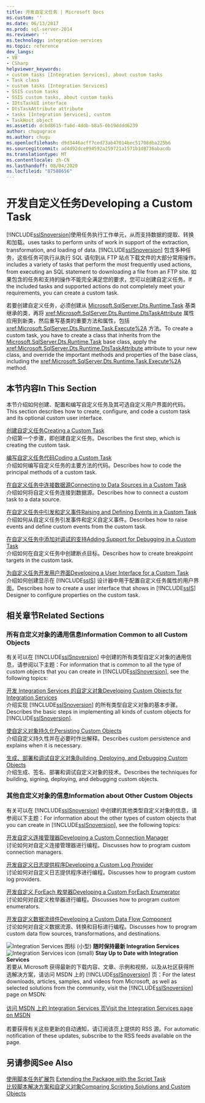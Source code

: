 ```yaml
---
title: 开发自定义任务 | Microsoft Docs
ms.custom: ''
ms.date: 06/13/2017
ms.prod: sql-server-2014
ms.reviewer: ''
ms.technology: integration-services
ms.topic: reference
dev_langs:
- VB
- CSharp
helpviewer_keywords:
- custom tasks [Integration Services], about custom tasks
- Task class
- custom tasks [Integration Services]
- SSIS custom tasks
- SSIS custom tasks, about custom tasks
- IDtsTaskUI interface
- DtsTaskAttribute attribute
- tasks [Integration Services], custom
- TaskHost object
ms.assetid: dcbd8615-fa6d-4ddb-b8a5-0b19dddd6239
author: chugugrace
ms.author: chugu
ms.openlocfilehash: d9d3446acff7ced73ab47014bec51708dba225b6
ms.sourcegitcommit: ad4d92dce894592a259721a1571b1d8736abacdb
ms.translationtype: MT
ms.contentlocale: zh-CN
ms.lasthandoff: 08/04/2020
ms.locfileid: "87588656"
---
```

# <a name="developing-a-custom-task"></a><span data-ttu-id="37f62-102">开发自定义任务</span><span class="sxs-lookup"><span data-stu-id="37f62-102">Developing a Custom Task</span></span>
  [!INCLUDE[ssISnoversion](../../../includes/ssisnoversion-md.md)]<span data-ttu-id="37f62-103">使用任务执行工作单元，从而支持数据的提取、转换和加载。</span><span class="sxs-lookup"><span data-stu-id="37f62-103">uses tasks to perform units of work in support of the extraction, transformation, and loading of data.</span></span> [!INCLUDE[ssISnoversion](../../../includes/ssisnoversion-md.md)] <span data-ttu-id="37f62-104">包含多种任务，这些任务可执行从执行 SQL 语句到从 FTP 站点下载文件的大部分常用操作。</span><span class="sxs-lookup"><span data-stu-id="37f62-104">includes a variety of tasks that perform the most frequently used actions, from executing an SQL statement to downloading a file from an FTP site.</span></span> <span data-ttu-id="37f62-105">如果包含的任务和支持的操作不能完全满足您的要求，您可以创建自定义任务。</span><span class="sxs-lookup"><span data-stu-id="37f62-105">If the included tasks and supported actions do not completely meet your requirements, you can create a custom task.</span></span>  
  
 <span data-ttu-id="37f62-106">若要创建自定义任务，必须创建从 [Microsoft.SqlServer.Dts.Runtime.Task](/dotnet/api/microsoft.sqlserver.dts.runtime.task) 基类继承的类，再将 <xref:Microsoft.SqlServer.Dts.Runtime.DtsTaskAttribute> 属性应用到新类，然后重写基类的重要方法和属性，包括 <xref:Microsoft.SqlServer.Dts.Runtime.Task.Execute%2A> 方法。</span><span class="sxs-lookup"><span data-stu-id="37f62-106">To create a custom task, you have to create a class that inherits from the [Microsoft.SqlServer.Dts.Runtime.Task](/dotnet/api/microsoft.sqlserver.dts.runtime.task) base class, apply the <xref:Microsoft.SqlServer.Dts.Runtime.DtsTaskAttribute> attribute to your new class, and override the important methods and properties of the base class, including the <xref:Microsoft.SqlServer.Dts.Runtime.Task.Execute%2A> method.</span></span>  
  
## <a name="in-this-section"></a><span data-ttu-id="37f62-107">本节内容</span><span class="sxs-lookup"><span data-stu-id="37f62-107">In This Section</span></span>  
 <span data-ttu-id="37f62-108">本节介绍如何创建、配置和编写自定义任务及其可选自定义用户界面的代码。</span><span class="sxs-lookup"><span data-stu-id="37f62-108">This section describes how to create, configure, and code a custom task and its optional custom user interface.</span></span>  
  
 [<span data-ttu-id="37f62-109">创建自定义任务</span><span class="sxs-lookup"><span data-stu-id="37f62-109">Creating a Custom Task</span></span>](creating-a-custom-task.md)  
 <span data-ttu-id="37f62-110">介绍第一个步骤，即创建自定义任务。</span><span class="sxs-lookup"><span data-stu-id="37f62-110">Describes the first step, which is creating the custom task.</span></span>  
  
 [<span data-ttu-id="37f62-111">编写自定义任务代码</span><span class="sxs-lookup"><span data-stu-id="37f62-111">Coding a Custom Task</span></span>](coding-a-custom-task.md)  
 <span data-ttu-id="37f62-112">介绍如何编写自定义任务的主要方法的代码。</span><span class="sxs-lookup"><span data-stu-id="37f62-112">Describes how to code the principal methods of a custom task.</span></span>  
  
 [<span data-ttu-id="37f62-113">在自定义任务中连接数据源</span><span class="sxs-lookup"><span data-stu-id="37f62-113">Connecting to Data Sources in a Custom Task</span></span>](connecting-to-data-sources-in-a-custom-task.md)  
 <span data-ttu-id="37f62-114">介绍如何将自定义任务连接到数据源。</span><span class="sxs-lookup"><span data-stu-id="37f62-114">Describes how to connect a custom task to a data source.</span></span>  
  
 [<span data-ttu-id="37f62-115">在自定义任务中引发和定义事件</span><span class="sxs-lookup"><span data-stu-id="37f62-115">Raising and Defining Events in a Custom Task</span></span>](raising-and-defining-events-in-a-custom-task.md)  
 <span data-ttu-id="37f62-116">介绍如何从自定义任务引发事件和定义自定义事件。</span><span class="sxs-lookup"><span data-stu-id="37f62-116">Describes how to raise events and define custom events from the custom task.</span></span>  
  
 [<span data-ttu-id="37f62-117">在自定义任务中添加对调试的支持</span><span class="sxs-lookup"><span data-stu-id="37f62-117">Adding Support for Debugging in a Custom Task</span></span>](adding-support-for-debugging-in-a-custom-task.md)  
 <span data-ttu-id="37f62-118">介绍如何在自定义任务中创建断点目标。</span><span class="sxs-lookup"><span data-stu-id="37f62-118">Describes how to create breakpoint targets in the custom task.</span></span>  
  
 [<span data-ttu-id="37f62-119">为自定义任务开发用户界面</span><span class="sxs-lookup"><span data-stu-id="37f62-119">Developing a User Interface for a Custom Task</span></span>](developing-a-user-interface-for-a-custom-task.md)  
 <span data-ttu-id="37f62-120">介绍如何创建显示在 [!INCLUDE[ssIS](../../../includes/ssis-md.md)] 设计器中用于配置自定义任务属性的用户界面。</span><span class="sxs-lookup"><span data-stu-id="37f62-120">Describes how to create a user interface that shows in [!INCLUDE[ssIS](../../../includes/ssis-md.md)] Designer to configure properties on the custom task.</span></span>  
  
## <a name="related-sections"></a><span data-ttu-id="37f62-121">相关章节</span><span class="sxs-lookup"><span data-stu-id="37f62-121">Related Sections</span></span>  
  
### <a name="information-common-to-all-custom-objects"></a><span data-ttu-id="37f62-122">所有自定义对象的通用信息</span><span class="sxs-lookup"><span data-stu-id="37f62-122">Information Common to all Custom Objects</span></span>  
 <span data-ttu-id="37f62-123">有关可以在 [!INCLUDE[ssISnoversion](../../../includes/ssisnoversion-md.md)] 中创建的所有类型自定义对象的通用信息，请参阅以下主题：</span><span class="sxs-lookup"><span data-stu-id="37f62-123">For information that is common to all the type of custom objects that you can create in [!INCLUDE[ssISnoversion](../../../includes/ssisnoversion-md.md)], see the following topics:</span></span>  
  
 [<span data-ttu-id="37f62-124">开发 Integration Services 的自定义对象</span><span class="sxs-lookup"><span data-stu-id="37f62-124">Developing Custom Objects for Integration Services</span></span>](../developing-custom-objects-for-integration-services.md)  
 <span data-ttu-id="37f62-125">介绍实现 [!INCLUDE[ssISnoversion](../../../includes/ssisnoversion-md.md)] 的所有类型自定义对象的基本步骤。</span><span class="sxs-lookup"><span data-stu-id="37f62-125">Describes the basic steps in implementing all kinds of custom objects for [!INCLUDE[ssISnoversion](../../../includes/ssisnoversion-md.md)].</span></span>  
  
 [<span data-ttu-id="37f62-126">使自定义对象持久化</span><span class="sxs-lookup"><span data-stu-id="37f62-126">Persisting Custom Objects</span></span>](../persisting-custom-objects.md)  
 <span data-ttu-id="37f62-127">介绍自定义持久性并在必要时作出解释。</span><span class="sxs-lookup"><span data-stu-id="37f62-127">Describes custom persistence and explains when it is necessary.</span></span>  
  
 [<span data-ttu-id="37f62-128">生成、部署和调试自定义对象</span><span class="sxs-lookup"><span data-stu-id="37f62-128">Building, Deploying, and Debugging Custom Objects</span></span>](../building-deploying-and-debugging-custom-objects.md)  
 <span data-ttu-id="37f62-129">介绍生成、签名、部署和调试自定义对象的技术。</span><span class="sxs-lookup"><span data-stu-id="37f62-129">Describes the techniques for building, signing, deploying, and debugging custom objects.</span></span>  
  
### <a name="information-about-other-custom-objects"></a><span data-ttu-id="37f62-130">其他自定义对象的信息</span><span class="sxs-lookup"><span data-stu-id="37f62-130">Information about Other Custom Objects</span></span>  
 <span data-ttu-id="37f62-131">有关可以在 [!INCLUDE[ssISnoversion](../../../includes/ssisnoversion-md.md)] 中创建的其他类型自定义对象的信息，请参阅以下主题：</span><span class="sxs-lookup"><span data-stu-id="37f62-131">For information about the other types of custom objects that you can create in [!INCLUDE[ssISnoversion](../../../includes/ssisnoversion-md.md)], see the following topics:</span></span>  
  
 [<span data-ttu-id="37f62-132">开发自定义连接管理器</span><span class="sxs-lookup"><span data-stu-id="37f62-132">Developing a Custom Connection Manager</span></span>](../connection-manager/developing-a-custom-connection-manager.md)  
 <span data-ttu-id="37f62-133">讨论如何对自定义连接管理器进行编程。</span><span class="sxs-lookup"><span data-stu-id="37f62-133">Discusses how to program custom connection managers.</span></span>  
  
 [<span data-ttu-id="37f62-134">开发自定义日志提供程序</span><span class="sxs-lookup"><span data-stu-id="37f62-134">Developing a Custom Log Provider</span></span>](../log-provider/developing-a-custom-log-provider.md)  
 <span data-ttu-id="37f62-135">讨论如何对自定义日志提供程序进行编程。</span><span class="sxs-lookup"><span data-stu-id="37f62-135">Discusses how to program custom log providers.</span></span>  
  
 [<span data-ttu-id="37f62-136">开发自定义 ForEach 枚举器</span><span class="sxs-lookup"><span data-stu-id="37f62-136">Developing a Custom ForEach Enumerator</span></span>](../foreach-enumerator/developing-a-custom-foreach-enumerator.md)  
 <span data-ttu-id="37f62-137">讨论如何对自定义枚举器进行编程。</span><span class="sxs-lookup"><span data-stu-id="37f62-137">Discusses how to program custom enumerators.</span></span>  
  
 [<span data-ttu-id="37f62-138">开发自定义数据流组件</span><span class="sxs-lookup"><span data-stu-id="37f62-138">Developing a Custom Data Flow Component</span></span>](../data-flow/developing-a-custom-data-flow-component.md)  
 <span data-ttu-id="37f62-139">讨论如何对自定义数据流源、转换和目标进行编程。</span><span class="sxs-lookup"><span data-stu-id="37f62-139">Discusses how to program custom data flow sources, transformations, and destinations.</span></span>  
  
<span data-ttu-id="37f62-140">![Integration Services 图标 (小型) ](../../media/dts-16.gif "集成服务图标（小）")  **随时保持最新 Integration Services**</span><span class="sxs-lookup"><span data-stu-id="37f62-140">![Integration Services icon (small)](../../media/dts-16.gif "Integration Services icon (small)")  **Stay Up to Date with Integration Services**</span></span><br /> <span data-ttu-id="37f62-141">若要从 Microsoft 获得最新的下载内容、文章、示例和视频，以及从社区获得所选解决方案，请访问 MSDN 上的 [!INCLUDE[ssISnoversion](../../../includes/ssisnoversion-md.md)] 页：</span><span class="sxs-lookup"><span data-stu-id="37f62-141">For the latest downloads, articles, samples, and videos from Microsoft, as well as selected solutions from the community, visit the [!INCLUDE[ssISnoversion](../../../includes/ssisnoversion-md.md)] page on MSDN:</span></span><br /><br /> [<span data-ttu-id="37f62-142">访问 MSDN 上的 Integration Services 页</span><span class="sxs-lookup"><span data-stu-id="37f62-142">Visit the Integration Services page on MSDN</span></span>](https://go.microsoft.com/fwlink/?LinkId=136655)<br /><br /> <span data-ttu-id="37f62-143">若要获得有关这些更新的自动通知，请订阅该页上提供的 RSS 源。</span><span class="sxs-lookup"><span data-stu-id="37f62-143">For automatic notification of these updates, subscribe to the RSS feeds available on the page.</span></span>  
  
## <a name="see-also"></a><span data-ttu-id="37f62-144">另请参阅</span><span class="sxs-lookup"><span data-stu-id="37f62-144">See Also</span></span>  
 <span data-ttu-id="37f62-145">[使用脚本任务扩展包](../../extending-packages-scripting/task/extending-the-package-with-the-script-task.md) </span><span class="sxs-lookup"><span data-stu-id="37f62-145">[Extending the Package with the Script Task](../../extending-packages-scripting/task/extending-the-package-with-the-script-task.md) </span></span>  
 [<span data-ttu-id="37f62-146">比较脚本解决方案和自定义对象</span><span class="sxs-lookup"><span data-stu-id="37f62-146">Comparing Scripting Solutions and Custom Objects</span></span>](../../extending-packages-scripting/comparing-scripting-solutions-and-custom-objects.md)  
  
  
